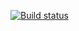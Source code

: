[![Build status](https://ci.appveyor.com/api/projects/status/dds4ite8q0adngu2/branch/main?svg=true)](https://ci.appveyor.com/project/zhuravlini/hwa02-3/branch/main)
